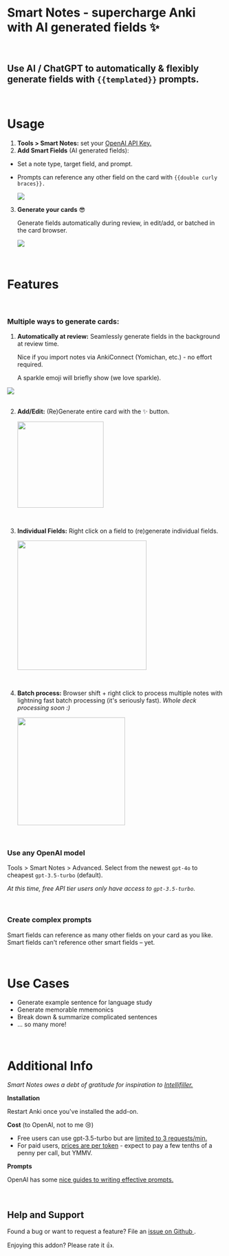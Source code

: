 # **Smart Notes** - supercharge Anki with AI generated fields ✨

</br>

## Use AI / ChatGPT to automatically & flexibly generate fields with `{{templated}}` prompts.

</br>

# Usage

1.  **Tools > Smart Notes:** set your <a href="https://platform.openai.com/api-keys">OpenAI API Key.</a>
2.  **Add Smart Fields** (AI generated fields):

- Set a note type, target field, and prompt.
- Prompts can reference any other field on the card with `{{double curly braces}}.`

  <img src="https://piazzatron.github.io/anki-smart-notes/resources/screenshots/create_field.gif" />

3.  **Generate your cards** 😎

    Generate fields automatically during review, in edit/add, or batched in the card browser.

    <img src="https://piazzatron.github.io/anki-smart-notes/resources/screenshots/generate_prompt.gif" />

</br>

# Features

</br>

### **Multiple ways to generate cards:**

1. **Automatically at review:**
   Seamlessly generate fields in the background at review time.

   Nice if you import notes via AnkiConnect (Yomichan, etc.) - no effort required.

   A sparkle emoji will briefly show (we love sparkle).

 <img src="https://piazzatron.github.io/anki-smart-notes/resources/screenshots/sparkle.gif?raw=true" />
</br>
</br>

2. **Add/Edit:** (Re)Generate entire card with the ✨ button.

   <img src="https://piazzatron.github.io/anki-smart-notes/resources/screenshots/editor_button.png?raw=true" height="200px" />

</br>

3. **Individual Fields:** Right click on a field to (re)generate individual fields.

   <img src="https://piazzatron.github.io/anki-smart-notes/resources/screenshots/per_field.png?raw=true" height="300px" />

</br>

4. **Batch process:** Browser shift + right click to process multiple notes with lightning fast batch processing (it's seriously fast). _Whole deck processing soon :)_

   <img src="https://piazzatron.github.io/anki-smart-notes/resources/screenshots/batch.png?raw=true" height="250px" />

</br>

### **Use any OpenAI model**

Tools > Smart Notes > Advanced. Select from the newest `gpt-4o` to cheapest `gpt-3.5-turbo` (default).

_At this time, free API tier users only have access to `gpt-3.5-turbo`._

</br>

### **Create complex prompts**

Smart fields can reference as many other fields on your card as you like. Smart fields can't reference other smart fields – yet.

</br>

# Use Cases

- Generate example sentence for language study
- Generate memorable mmemonics
- Break down & summarize complicated sentences
- ... so many more!

</br>

# Additional Info

_Smart Notes owes a debt of gratitude for inspiration to <a href="https://ankiweb.net/shared/info/1416178071">Intellifiller.</a>_

**Installation**

Restart Anki once you've installed the add-on.

**Cost** (to OpenAI, not to me 😢)

- Free users can use gpt-3.5-turbo but are <a href="https://platform.openai.com/docs/guides/rate-limits/usage-tiers">limited to 3 requests/min.</a>
- For paid users, <a href="https://openai.com/api/pricing/">prices are per token</a> - expect to pay a few tenths of a penny per call, but YMMV.

**Prompts**

OpenAI has some <a href="https://help.openai.com/en/articles/6654000-best-practices-for-prompt-engineering-with-the-openai-api">nice guides to writing effective prompts.</a>

</br>

## Help and Support

Found a bug or want to request a feature? File an <a href="https://github.com/piazzatron/anki-smart-notes/issues"> issue on Github </a>.

Enjoying this addon? Please rate it 👍.
